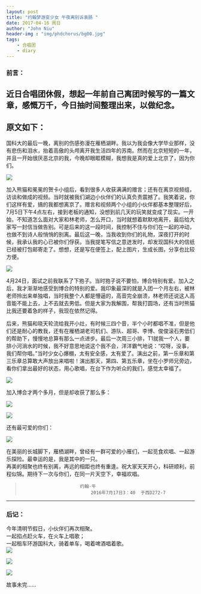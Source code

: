 ```yaml
---
layout: post
title: "约翰梦游变少女 午夜离别诉衷肠 "
date: 2017-04-16 周日
author: "John Niu"
header-img : "img/phdchorus/bg00.jpg"
tags:
    - 合唱团
    - diary
---
```


### 前言：
近日合唱团休假，想起一年前自己离团时候写的一篇文章，感慨万千，今日抽时间整理出来，以做纪念。
---
**原文如下：**  
---
国科大的最后一晚，离别的伤感弥漫在雁栖湖畔。我以为我会像大学毕业那样，没有悲伤和泪水，抬着高傲的头颅离开我生活四年的苏南。然而在北京短短的一年，并且一开始很厌恶北京的我，今晚却眼眶模糊，我想我是真的爱上北京了，因为你们。

 ![](http://johnniu.com/img/phdchorus/01.jpg) 

加入熊猫和冕冕的贺卡小组后，看到很多人收获满满的赠言；还有在离京视频组，访谈和做成的视频。当时就被我们湖边小伙伴们的认真负责震撼了。我笑着说，你们这样有爱，搞的我都想离京了。赠言和视频两个小组的小伙伴都基本整理好后，7月5日下午4点左右，接到老板的通知，没想到前几天的玩笑就变成了现实。一开始，不知道怎么面对大家和林老师，怎么开口，当时就想着默默地离开，最后给大家写一封信当做告别。可是后来的这一段时间，我控制不住与你们在一起的冲动，也做不到诗人般悄悄的别离。最后这一晚，当我收到你们的礼物，深夜打开的时候，我承认我的心已被你们俘获。当我提笔写信之意迸发时，却发现国科大的信纸已经被打包邮寄走了。想想，还是写在便签上，配上图片，生成长图，分享也比较方便。

![](http://johnniu.com/img/phdchorus/02.jpg)     
   
4月24日，面试之前我联系了下狍子。当时狍子说不要怕，博合特别有爱。加入之后，我才渐渐地感受到博合的特别的爱。我印象最深的就是入团一个月左右，被林老师拎出来单独唱，当时我整个人都是懵逼的，高音完全崩溃，林老师还说这人高音能不能上去，上不去就去男低。但是大家为我解围，帮我打圆场，还有当时熊猫比我还要着急的样子，我现在依然记得。        

后来，熊猫和晓天轮流给我开小灶，有时候三四个音，半个小时都唱不准，但是他们还是耐心的教我，还有在雁栖湖老司机们、游队、超哥、李博、俊俊滚石男低们的帮助下，慢慢地总算有那么一点进步。最后一次周三小排，T1就我一个人，要排小河淌水的时候，我不好意思地说这个我不会，洋洋霸气地说：“哎呀，没事，我们帮你唱。”当时少女心爆棚，太有安全感，太有爱了。演出之前，第一乐章和第三乐章总算敢大声放出来唱啦！演出那天，第四、第五乐章，坐在小罗师兄旁边，看你们拿出最好的状态，用心歌唱，在台下作为听众的我们，感觉太幸福了。        

![](http://johnniu.com/img/phdchorus/03.jpg) 

加入博合才两个多月，但是却收获了那么多：  

![](http://johnniu.com/img/phdchorus/04.jpg)   

![](http://johnniu.com/img/phdchorus/05.jpg)  

还有最可爱的你们：  

![](http://johnniu.com/img/phdchorus/06.jpg)   

在美丽的长城脚下，雁栖湖畔，曾经有一群可爱的小雁们，一起觅食欢唱、一起游乐探险。最幸运的是，我是其中的一只。  
再美的相聚也终有别离，再远的相距也终有重逢。祝大家天天开心，科研顺利，前程似锦。期待下一次与你们，在同一片天空下，幸福欢唱。  
>						    约翰·牛
>                          		2016年7月17日3：40  于西D272-7				
----
### 后记：
今年清明节假日，小伙伴们再次相聚。  
一起掐点赶火车，在火车上唱歌；  
一起租车环游国科大，骑着单车，喝着啤酒唱着歌。  
![](http://johnniu.com/img/phdchorus/09.jpg)   

![](http://johnniu.com/img/phdchorus/07.jpg)  

![](http://johnniu.com/img/phdchorus/08.jpg)  

故事未完......
